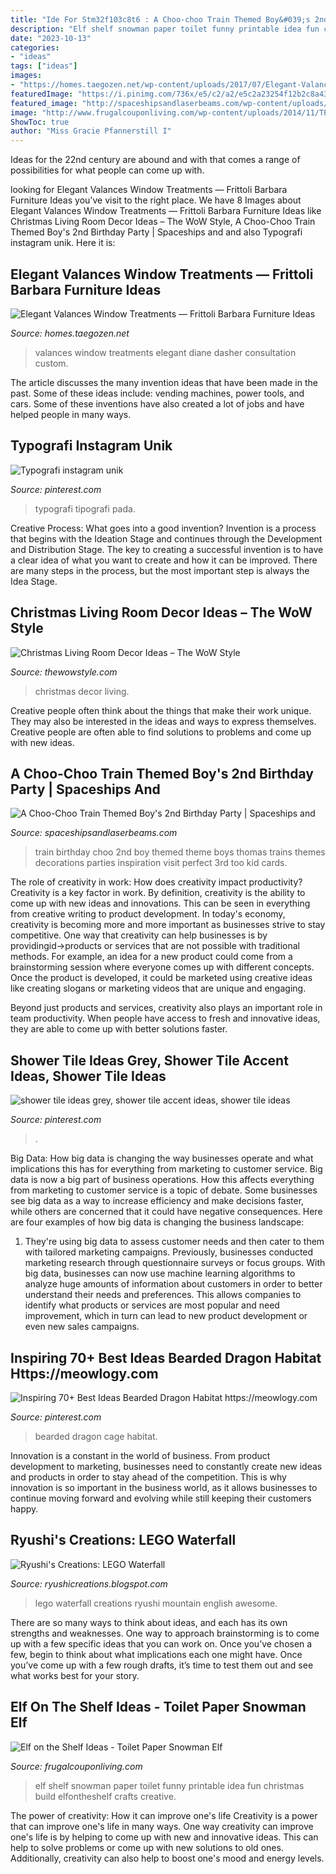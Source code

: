 ```yaml
---
title: "Ide For Stm32f103c8t6 : A Choo-choo Train Themed Boy&#039;s 2nd Birthday Party"
description: "Elf shelf snowman paper toilet funny printable idea fun christmas build elfontheshelf crafts creative"
date: "2023-10-13"
categories:
- "ideas"
tags: ["ideas"]
images:
- "https://homes.taegozen.net/wp-content/uploads/2017/07/Elegant-Valances-Window-Treatments.jpg"
featuredImage: "https://i.pinimg.com/736x/e5/c2/a2/e5c2a23254f12b2c8a43d67a0d491f13.jpg"
featured_image: "http://spaceshipsandlaserbeams.com/wp-content/uploads/2015/09/vintage-train-birthday-party-ideas.jpg.jpg"
image: "http://www.frugalcouponliving.com/wp-content/uploads/2014/11/TP-Snowman-Elf-on-the-shelf-ideas-frugal-coupon-living.jpg"
ShowToc: true
author: "Miss Gracie Pfannerstill I"
---
```



Ideas for the 22nd century are abound and with that comes a range of possibilities for what people can come up with.

	

		
looking for Elegant Valances Window Treatments — Frittoli Barbara Furniture Ideas you've visit to the right place. We have 8 Images about Elegant Valances Window Treatments — Frittoli Barbara Furniture Ideas like Christmas Living Room Decor Ideas – The WoW Style, A Choo-Choo Train Themed Boy&#039;s 2nd Birthday Party | Spaceships and and also Typografi instagram unik. Here it is:
		
    
## Elegant Valances Window Treatments — Frittoli Barbara Furniture Ideas

<img loading=lazy src="https://homes.taegozen.net/wp-content/uploads/2017/07/Elegant-Valances-Window-Treatments.jpg" onerror="this.onerror=null;this.src='https://tse1.mm.bing.net/th?id=OIP.hARMD1TTW3o10ozGSbL4IgHaFj&amp;pid=15.1';" alt="Elegant Valances Window Treatments — Frittoli Barbara Furniture Ideas">

_Source: homes.taegozen.net_

>valances window treatments elegant diane dasher consultation custom. 

	

The article discusses the many invention ideas that have been made in the past. Some of these ideas include: vending machines, power tools, and cars. Some of these inventions have also created a lot of jobs and have helped people in many ways.

    
## Typografi Instagram Unik

<img loading=lazy src="https://i.pinimg.com/736x/73/3a/89/733a89dd4074188794d75b031ecb877e.jpg" onerror="this.onerror=null;this.src='https://tse1.mm.bing.net/th?id=OIP.RmHxvUMRmAfHt1zolCRjlgHaPP&amp;pid=15.1';" alt="Typografi instagram unik">

_Source: pinterest.com_

>typografi tipografi pada. 

	

Creative Process: What goes into a good invention?
Invention is a process that begins with the Ideation Stage and continues through the Development and Distribution Stage. The key to creating a successful invention is to have a clear idea of what you want to create and how it can be improved. There are many steps in the process, but the most important step is always the Idea Stage.

    
## Christmas Living Room Decor Ideas – The WoW Style

<img loading=lazy src="http://thewowstyle.com/wp-content/uploads/2014/12/187.jpg" onerror="this.onerror=null;this.src='https://tse3.mm.bing.net/th?id=OIP.77gOyz7k5thMUDQ8CUx1ewHaJ4&amp;pid=15.1';" alt="Christmas Living Room Decor Ideas – The WoW Style">

_Source: thewowstyle.com_

>christmas decor living. 

	

Creative people often think about the things that make their work unique. They may also be interested in the ideas and ways to express themselves. Creative people are often able to find solutions to problems and come up with new ideas.

    
## A Choo-Choo Train Themed Boy&#039;s 2nd Birthday Party | Spaceships And

<img loading=lazy src="http://spaceshipsandlaserbeams.com/wp-content/uploads/2015/09/vintage-train-birthday-party-ideas.jpg.jpg" onerror="this.onerror=null;this.src='https://tse1.mm.bing.net/th?id=OIP.OeAUz8mAzfx6I7NQIovDsgHaLH&amp;pid=15.1';" alt="A Choo-Choo Train Themed Boy&#039;s 2nd Birthday Party | Spaceships and">

_Source: spaceshipsandlaserbeams.com_

>train birthday choo 2nd boy themed theme boys thomas trains themes decorations parties inspiration visit perfect 3rd too kid cards. 

	

The role of creativity in work: How does creativity impact productivity?
Creativity is a key factor in work. By definition, creativity is the ability to come up with new ideas and innovations. This can be seen in everything from creative writing to product development. In today's economy, creativity is becoming more and more important as businesses strive to stay competitive.
One way that creativity can help businesses is by providingid→products or services that are not possible with traditional methods. For example, an idea for a new product could come from a brainstorming session where everyone comes up with different concepts. Once the product is developed, it could be marketed using creative ideas like creating slogans or marketing videos that are unique and engaging.

Beyond just products and services, creativity also plays an important role in team productivity. When people have access to fresh and innovative ideas, they are able to come up with better solutions faster.

    
## Shower Tile Ideas Grey, Shower Tile Accent Ideas, Shower Tile Ideas

<img loading=lazy src="https://i.pinimg.com/736x/e5/c2/a2/e5c2a23254f12b2c8a43d67a0d491f13.jpg" onerror="this.onerror=null;this.src='https://tse2.mm.bing.net/th?id=OIP.HAq8C3rpiEmpk2buTAhLjQHaJQ&amp;pid=15.1';" alt="shower tile ideas grey, shower tile accent ideas, shower tile ideas">

_Source: pinterest.com_

>. 

	

Big Data: How big data is changing the way businesses operate and what implications this has for everything from marketing to customer service.
Big data is now a big part of business operations. How this affects everything from marketing to customer service is a topic of debate. Some businesses see big data as a way to increase efficiency and make decisions faster, while others are concerned that it could have negative consequences. Here are four examples of how big data is changing the business landscape:
1) They're using big data to assess customer needs and then cater to them with tailored marketing campaigns. Previously, businesses conducted marketing research through questionnaire surveys or focus groups. With big data, businesses can now use machine learning algorithms to analyze huge amounts of information about customers in order to better understand their needs and preferences. This allows companies to identify what products or services are most popular and need improvement, which in turn can lead to new product development or even new sales campaigns.

    
## Inspiring 70+ Best Ideas Bearded Dragon Habitat Https://meowlogy.com

<img loading=lazy src="https://i.pinimg.com/736x/98/0e/ee/980eeeb43128e505af5179394eaa0cfb--bearded-dragon-habitat-bearded-dragon-cage.jpg" onerror="this.onerror=null;this.src='https://tse1.mm.bing.net/th?id=OIP.vktfcaMNfA-o4jFDVDkKfQAAAA&amp;pid=15.1';" alt="Inspiring 70+ Best Ideas Bearded Dragon Habitat https://meowlogy.com">

_Source: pinterest.com_

>bearded dragon cage habitat. 

	

Innovation is a constant in the world of business. From product development to marketing, businesses need to constantly create new ideas and products in order to stay ahead of the competition. This is why innovation is so important in the business world, as it allows businesses to continue moving forward and evolving while still keeping their customers happy.

    
## Ryushi&#039;s Creations: LEGO Waterfall

<img loading=lazy src="http://4.bp.blogspot.com/-BzPMZ-NVHGM/Ti40H8nznaI/AAAAAAAAADM/JG8r7XtW3rs/s1600/5942401922_6e7bbc89ba_b.jpg" onerror="this.onerror=null;this.src='https://tse1.mm.bing.net/th?id=OIP.gdv8_N1hk-ARez9eQkloDgHaE7&amp;pid=15.1';" alt="Ryushi&#039;s Creations: LEGO Waterfall">

_Source: ryushicreations.blogspot.com_

>lego waterfall creations ryushi mountain english awesome. 

	

There are so many ways to think about ideas, and each has its own strengths and weaknesses. One way to approach brainstorming is to come up with a few specific ideas that you can work on. Once you’ve chosen a few, begin to think about what implications each one might have. Once you’ve come up with a few rough drafts, it’s time to test them out and see what works best for your story.

    
## Elf On The Shelf Ideas - Toilet Paper Snowman Elf

<img loading=lazy src="http://www.frugalcouponliving.com/wp-content/uploads/2014/11/TP-Snowman-Elf-on-the-shelf-ideas-frugal-coupon-living.jpg" onerror="this.onerror=null;this.src='https://tse1.mm.bing.net/th?id=OIP.GryHoLz8Gn0WH0Uu92pykgHaLH&amp;pid=15.1';" alt="Elf on the Shelf Ideas - Toilet Paper Snowman Elf">

_Source: frugalcouponliving.com_

>elf shelf snowman paper toilet funny printable idea fun christmas build elfontheshelf crafts creative. 

	

The power of creativity: How it can improve one's life
Creativity is a power that can improve one's life in many ways. One way creativity can improve one's life is by helping to come up with new and innovative ideas. This can help to solve problems or come up with new solutions to old ones. Additionally, creativity can also help to boost one's mood and energy levels.

